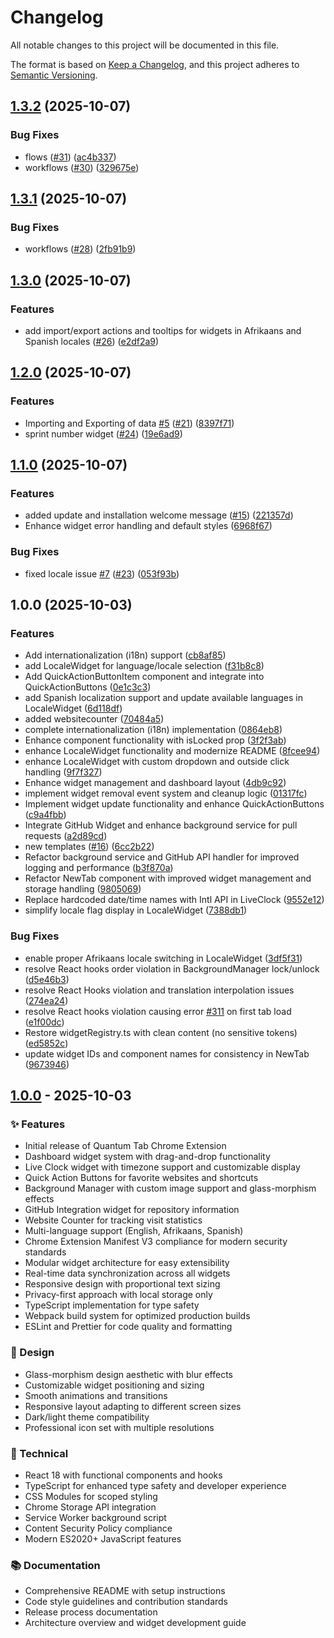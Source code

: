 # Changelog

All notable changes to this project will be documented in this file.

The format is based on [Keep a Changelog](https://keepachangelog.com/en/1.0.0/),
and this project adheres to [Semantic Versioning](https://semver.org/spec/v2.0.0.html).

## [1.3.2](https://github.com/Ruandv/Quantum-Tab/compare/v1.3.1...v1.3.2) (2025-10-07)


### Bug Fixes

* flows ([#31](https://github.com/Ruandv/Quantum-Tab/issues/31)) ([ac4b337](https://github.com/Ruandv/Quantum-Tab/commit/ac4b3373866fe31a24d1da46aec208f96cdf186e))
* workflows ([#30](https://github.com/Ruandv/Quantum-Tab/issues/30)) ([329675e](https://github.com/Ruandv/Quantum-Tab/commit/329675e9a46480e1868f1de2294a94ff2fc3a29b))

## [1.3.1](https://github.com/Ruandv/Quantum-Tab/compare/v1.3.0...v1.3.1) (2025-10-07)


### Bug Fixes

* workflows ([#28](https://github.com/Ruandv/Quantum-Tab/issues/28)) ([2fb91b9](https://github.com/Ruandv/Quantum-Tab/commit/2fb91b95516be382f7a914e5fd52d012a7c882dd))

## [1.3.0](https://github.com/Ruandv/Quantum-Tab/compare/v1.2.0...v1.3.0) (2025-10-07)


### Features

* add import/export actions and tooltips for widgets in Afrikaans and Spanish locales ([#26](https://github.com/Ruandv/Quantum-Tab/issues/26)) ([e2df2a9](https://github.com/Ruandv/Quantum-Tab/commit/e2df2a967235748d3c0cf8eb0a028bf78ffb7d1b))

## [1.2.0](https://github.com/Ruandv/Quantum-Tab/compare/v1.1.0...v1.2.0) (2025-10-07)


### Features

* Importing and Exporting of data [#5](https://github.com/Ruandv/Quantum-Tab/issues/5) ([#21](https://github.com/Ruandv/Quantum-Tab/issues/21)) ([8397f71](https://github.com/Ruandv/Quantum-Tab/commit/8397f71e06eb7702947f8c3d1dbc7506f2173d50))
* sprint number widget ([#24](https://github.com/Ruandv/Quantum-Tab/issues/24)) ([19e6ad9](https://github.com/Ruandv/Quantum-Tab/commit/19e6ad9bf0746b596c53e505ed79f80ad338a963))

## [1.1.0](https://github.com/Ruandv/Quantum-Tab/compare/v1.0.0...v1.1.0) (2025-10-07)


### Features

* added update and installation welcome message ([#15](https://github.com/Ruandv/Quantum-Tab/issues/15)) ([221357d](https://github.com/Ruandv/Quantum-Tab/commit/221357ddc873602d5bb78c2c5ac8c8e13eae6845))
* Enhance widget error handling and default styles ([6968f67](https://github.com/Ruandv/Quantum-Tab/commit/6968f67eb9e4957ea84c83b0f79f72ce062ee457))


### Bug Fixes

* fixed locale issue [#7](https://github.com/Ruandv/Quantum-Tab/issues/7) ([#23](https://github.com/Ruandv/Quantum-Tab/issues/23)) ([053f93b](https://github.com/Ruandv/Quantum-Tab/commit/053f93bd52130f24438fc69c2a8173d73dba14e6))

## 1.0.0 (2025-10-03)


### Features

* Add internationalization (i18n) support ([cb8af85](https://github.com/Ruandv/Quantum-Tab/commit/cb8af85b4a81d763a0b6079ffc83c2cbc188b280))
* add LocaleWidget for language/locale selection ([f31b8c8](https://github.com/Ruandv/Quantum-Tab/commit/f31b8c8c398ac4b8432cfa444cd47b496486e7a2))
* Add QuickActionButtonItem component and integrate into QuickActionButtons ([0e1c3c3](https://github.com/Ruandv/Quantum-Tab/commit/0e1c3c394775dc29f3c344e73b01c4ff2379e049))
* add Spanish localization support and update available languages in LocaleWidget ([6d118df](https://github.com/Ruandv/Quantum-Tab/commit/6d118df5e50b440a43229d956c45158bd3e86df4))
* added websitecounter ([70484a5](https://github.com/Ruandv/Quantum-Tab/commit/70484a5131b5cbebe3a7c55fb8204e07be3312f5))
* complete internationalization (i18n) implementation ([0864eb8](https://github.com/Ruandv/Quantum-Tab/commit/0864eb852f8123abf97374142a56da1699a36580))
* Enhance component functionality with isLocked prop ([3f2f3ab](https://github.com/Ruandv/Quantum-Tab/commit/3f2f3ab0cfdb517d155754f4613fa2335f156422))
* enhance LocaleWidget functionality and modernize README ([8fcee94](https://github.com/Ruandv/Quantum-Tab/commit/8fcee940d8aabfbb91b1e7deb7426ff5aab71de0))
* enhance LocaleWidget with custom dropdown and outside click handling ([9f7f327](https://github.com/Ruandv/Quantum-Tab/commit/9f7f3273f8a2bff849660428dafaf3a980e3e548))
* Enhance widget management and dashboard layout ([4db9c92](https://github.com/Ruandv/Quantum-Tab/commit/4db9c929d0a279b61092bfa288080a1693c6f014))
* implement widget removal event system and cleanup logic ([01317fc](https://github.com/Ruandv/Quantum-Tab/commit/01317fcbbdca172c03579118551f29db08ce5e1f))
* Implement widget update functionality and enhance QuickActionButtons ([c9a4fbb](https://github.com/Ruandv/Quantum-Tab/commit/c9a4fbb8a740968dd052c7e22d0b354851373121))
* Integrate GitHub Widget and enhance background service for pull requests ([a2d89cd](https://github.com/Ruandv/Quantum-Tab/commit/a2d89cd2f2d99ed1ae578e0e407832b7fca619ff))
* new templates ([#16](https://github.com/Ruandv/Quantum-Tab/issues/16)) ([6cc2b22](https://github.com/Ruandv/Quantum-Tab/commit/6cc2b2238b64921caff0a00c04e9228d54f3a50a))
* Refactor background service and GitHub API handler for improved logging and performance ([b3f870a](https://github.com/Ruandv/Quantum-Tab/commit/b3f870aa15172874d9c17b0568aec38712459a7c))
* Refactor NewTab component with improved widget management and storage handling ([9805069](https://github.com/Ruandv/Quantum-Tab/commit/9805069d5657e2f5621d0eeb32822a306a807182))
* Replace hardcoded date/time names with Intl API in LiveClock ([9552e12](https://github.com/Ruandv/Quantum-Tab/commit/9552e12446ff1865684d369ac398c42497fc919c))
* simplify locale flag display in LocaleWidget ([7388db1](https://github.com/Ruandv/Quantum-Tab/commit/7388db1bc136bf42018d81f97f97e3b9deb661bf))


### Bug Fixes

* enable proper Afrikaans locale switching in LocaleWidget ([3df5f31](https://github.com/Ruandv/Quantum-Tab/commit/3df5f317fd65189526d09d349c2d284118f729c8))
* resolve React hooks order violation in BackgroundManager lock/unlock ([d5e46b3](https://github.com/Ruandv/Quantum-Tab/commit/d5e46b3ee7e2b8bf47a5c1aa9e6a11ac29b85b4c))
* resolve React Hooks violation and translation interpolation issues ([274ea24](https://github.com/Ruandv/Quantum-Tab/commit/274ea2406d7af46c8b8afd31dcf4fa58a6e9623b))
* resolve React hooks violation causing error [#311](https://github.com/Ruandv/Quantum-Tab/issues/311) on first tab load ([e1f00dc](https://github.com/Ruandv/Quantum-Tab/commit/e1f00dc9e93f79a31668d54311e0f0df7b7665c1))
* Restore widgetRegistry.ts with clean content (no sensitive tokens) ([ed5852c](https://github.com/Ruandv/Quantum-Tab/commit/ed5852c86067758eddc510c8bc3b99ae75ff1428))
* update widget IDs and component names for consistency in NewTab ([9673946](https://github.com/Ruandv/Quantum-Tab/commit/96739464b008980e2e303b94bf83f0be280809e5))

## [1.0.0] - 2025-10-03

### ✨ Features

- Initial release of Quantum Tab Chrome Extension
- Dashboard widget system with drag-and-drop functionality
- Live Clock widget with timezone support and customizable display
- Quick Action Buttons for favorite websites and shortcuts
- Background Manager with custom image support and glass-morphism effects
- GitHub Integration widget for repository information
- Website Counter for tracking visit statistics
- Multi-language support (English, Afrikaans, Spanish)
- Chrome Extension Manifest V3 compliance for modern security standards
- Modular widget architecture for easy extensibility
- Real-time data synchronization across all widgets
- Responsive design with proportional text sizing
- Privacy-first approach with local storage only
- TypeScript implementation for type safety
- Webpack build system for optimized production builds
- ESLint and Prettier for code quality and formatting

### 🎨 Design

- Glass-morphism design aesthetic with blur effects
- Customizable widget positioning and sizing
- Smooth animations and transitions
- Responsive layout adapting to different screen sizes
- Dark/light theme compatibility
- Professional icon set with multiple resolutions

### 🔧 Technical

- React 18 with functional components and hooks
- TypeScript for enhanced type safety and developer experience
- CSS Modules for scoped styling
- Chrome Storage API integration
- Service Worker background script
- Content Security Policy compliance
- Modern ES2020+ JavaScript features

### 📚 Documentation

- Comprehensive README with setup instructions
- Code style guidelines and contribution standards
- Release process documentation
- Architecture overview and widget development guide

[1.0.0]: https://github.com/Ruandv/Quantum-Tab/releases/tag/v1.0.0
